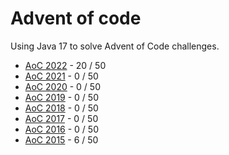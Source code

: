 # Advent of code

Using Java 17 to solve Advent of Code challenges.


* [AoC 2022](https://adventofcode.com/2022) - 20 / 50
* [AoC 2021](https://adventofcode.com/2021) - 0 / 50
* [AoC 2020](https://adventofcode.com/2020) - 0 / 50
* [AoC 2019](https://adventofcode.com/2019) - 0 / 50
* [AoC 2018](https://adventofcode.com/2018) - 0 / 50
* [AoC 2017](https://adventofcode.com/2017) - 0 / 50
* [AoC 2016](https://adventofcode.com/2016) - 0 / 50
* [AoC 2015](https://adventofcode.com/2015) - 6 / 50
